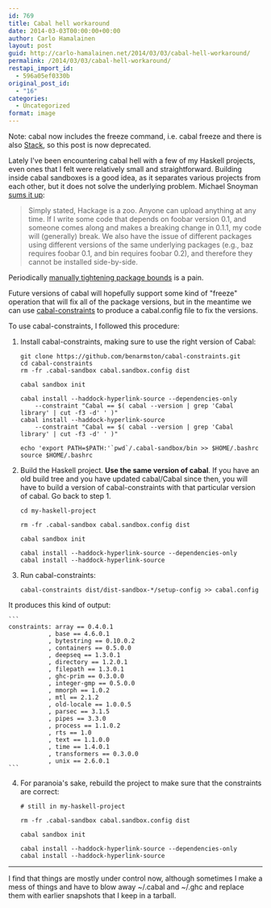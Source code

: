 ```yaml
---
id: 769
title: Cabal hell workaround
date: 2014-03-03T00:00:00+00:00
author: Carlo Hamalainen
layout: post
guid: http://carlo-hamalainen.net/2014/03/03/cabal-hell-workaround/
permalink: /2014/03/03/cabal-hell-workaround/
restapi_import_id:
  - 596a05ef0330b
original_post_id:
  - "16"
categories:
  - Uncategorized
format: image
---
```

Note: cabal now includes the freeze command, i.e. cabal freeze and there is also [Stack](https://github.com/commercialhaskell/stack), so this post is now deprecated.

Lately I've been encountering cabal hell with a few of my Haskell projects, even ones that I felt were relatively small and straightforward. Building inside cabal sandboxes is a good idea, as it separates various projects from each other, but it does not solve the underlying problem. Michael Snoyman [sums it up](http://www.yesodweb.com/blog/2012/03/cabal-nirvana): 

> Simply stated, Hackage is a zoo. Anyone can upload anything at any time. If I write some code that depends on foobar version 0.1, and someone comes along and makes a breaking change in 0.1.1, my code will (generally) break. We also have the issue of different packages using different versions of the same underlying packages (e.g., baz requires foobar 0.1, and bin requires foobar 0.2), and therefore they cannot be installed side-by-side. 

Periodically [manually tightening package bounds](https://github.com/carlohamalainen/cli-yesod-blog/commit/574c80daf3814e2b6017103ca122595a9e12da32) is a pain. 

Future versions of cabal will hopefully support some kind of "freeze" operation that will fix all of the package versions, but in the meantime we can use [cabal-constraints](https://github.com/benarmston/cabal-constraints) to produce a cabal.config file to fix the versions. 

To use cabal-constraints, I followed this procedure: 

1. Install cabal-constraints, making sure to use the right version of Cabal:

    ```
    git clone https://github.com/benarmston/cabal-constraints.git
    cd cabal-constraints
    rm -fr .cabal-sandbox cabal.sandbox.config dist

    cabal sandbox init

    cabal install --haddock-hyperlink-source --dependencies-only 
        --constraint "Cabal == $( cabal --version | grep 'Cabal library' | cut -f3 -d' ' )"
    cabal install --haddock-hyperlink-source                     
        --constraint "Cabal == $( cabal --version | grep 'Cabal library' | cut -f3 -d' ' )"

    echo 'export PATH=$PATH:'`pwd`/.cabal-sandbox/bin >> $HOME/.bashrc
    source $HOME/.bashrc
    ```

2. Build the Haskell project. **Use the same version of cabal**. If you have an old build tree and you have updated cabal/Cabal since then, you will have to build a version of cabal-constraints with that particular version of cabal. Go back to step 1. 

    ```
    cd my-haskell-project

    rm -fr .cabal-sandbox cabal.sandbox.config dist

    cabal sandbox init

    cabal install --haddock-hyperlink-source --dependencies-only
    cabal install --haddock-hyperlink-source
    ```

3. Run cabal-constraints: 

    ```
    cabal-constraints dist/dist-sandbox-*/setup-config >> cabal.config
    ```

 It produces this kind of output:

    ```
    constraints: array == 0.4.0.1
               , base == 4.6.0.1
               , bytestring == 0.10.0.2
               , containers == 0.5.0.0
               , deepseq == 1.3.0.1
               , directory == 1.2.0.1
               , filepath == 1.3.0.1
               , ghc-prim == 0.3.0.0
               , integer-gmp == 0.5.0.0
               , mmorph == 1.0.2
               , mtl == 2.1.2
               , old-locale == 1.0.0.5
               , parsec == 3.1.5
               , pipes == 3.3.0
               , process == 1.1.0.2
               , rts == 1.0
               , text == 1.1.0.0
               , time == 1.4.0.1
               , transformers == 0.3.0.0
               , unix == 2.6.0.1
    ```

4. For paranoia's sake, rebuild the project to make sure that the constraints are correct: 

    ```
    # still in my-haskell-project

    rm -fr .cabal-sandbox cabal.sandbox.config dist

    cabal sandbox init

    cabal install --haddock-hyperlink-source --dependencies-only
    cabal install --haddock-hyperlink-source
    ```

* * *

I find that things are mostly under control now, although sometimes I make a mess of things and have to blow away ~/.cabal and ~/.ghc and replace them with earlier snapshots that I keep in a tarball.
